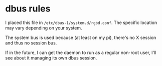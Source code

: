 # dbus rules

I placed this file in `/etc/dbus-1/system.d/rgbd.conf`. The specific location may vary depending on your system.

The system bus is used because (at least on my pi), there's no X session and thus no session bus.

If in the future, I can get the daemon to run as a regular non-root user, I'll see about it managing its own dbus session.
